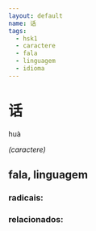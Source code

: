 ```yaml
--- 
layout: default
name: 话 
tags: 
  - hsk1
  - caractere
  - fala
  - linguagem
  - idioma
--- 
```

# 话 
huà  
 
*(caractere)*  
## fala, linguagem 
### radicais: 
### relacionados: 
